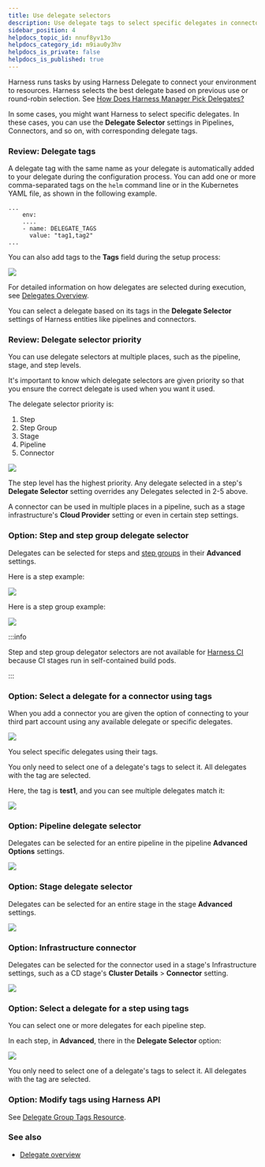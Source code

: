 ```yaml
---
title: Use delegate selectors
description: Use delegate tags to select specific delegates in connectors, steps, and more.
sidebar_position: 4
helpdocs_topic_id: nnuf8yv13o
helpdocs_category_id: m9iau0y3hv
helpdocs_is_private: false
helpdocs_is_published: true
---
```


Harness runs tasks by using Harness Delegate to connect your environment to resources. Harness selects the best delegate based on previous use or round-robin selection. See [How Does Harness Manager Pick Delegates?](/docs/platform/2_Delegates/delegate-concepts/delegate-overview.md#how-does-harness-manager-pick-delegates)

In some cases, you might want Harness to select specific delegates. In these cases, you can use the **Delegate Selector** settings in Pipelines, Connectors, and so on, with corresponding delegate tags.

### Review: Delegate tags

A delegate tag with the same name as your delegate is automatically added to your delegate during the configuration process. You can add one or more comma-separated tags on the `helm` command line or in the Kubernetes YAML file, as shown in the following example.

```
...  
    env:
    ....
    - name: DELEGATE_TAGS
      value: "tag1,tag2"
...
```

You can also add tags to the **Tags** field during the setup process:

![](./static/select-delegates-with-selectors-17.png)

For detailed information on how delegates are selected during execution, see [Delegates Overview](/docs/platform/2_Delegates/delegate-concepts/delegate-overview.md).

You can select a delegate based on its tags in the **Delegate Selector** settings of Harness entities like pipelines and connectors.

### Review: Delegate selector priority

You can use delegate selectors at multiple places, such as the pipeline, stage, and step levels.

It's important to know which delegate selectors are given priority so that you ensure the correct delegate is used when you want it used.

The delegate selector priority is:

1. Step
2. Step Group
3. Stage
4. Pipeline
5. Connector

![](./static/select-delegates-with-selectors-18.png)

The step level has the highest priority. Any delegate selected in a step's **Delegate Selector** setting overrides any Delegates selected in 2-5 above.

A connector can be used in multiple places in a pipeline, such as a stage infrastructure's **Cloud Provider** setting or even in certain step settings.

### Option: Step and step group delegate selector

Delegates can be selected for steps and [step groups](/docs/continuous-delivery/x-platform-cd-features/cd-steps/utilities/step-groups) in their **Advanced** settings.

Here is a step example:

![](./static/select-delegates-with-selectors-19.png)

Here is a step group example:

![](./static/select-delegates-with-selectors-20.png)

:::info

Step and step group delegator selectors are not available for [Harness CI](/docs/continuous-integration) because CI stages run in self-contained build pods.

:::

### Option: Select a delegate for a connector using tags

When you add a connector you are given the option of connecting to your third part account using any available delegate or specific delegates.

![](./static/select-delegates-with-selectors-21.png)

You select specific delegates using their tags.

You only need to select one of a delegate's tags to select it. All delegates with the tag are selected.

Here, the tag is **test1**, and you can see multiple delegates match it:

![](./static/select-delegates-with-selectors-22.png)

### Option: Pipeline delegate selector

Delegates can be selected for an entire pipeline in the pipeline **Advanced Options** settings.

![](./static/select-delegates-with-selectors-23.png)

### Option: Stage delegate selector

Delegates can be selected for an entire stage in the stage **Advanced** settings.

![](./static/select-delegates-with-selectors-24.png)

### Option: Infrastructure connector

Delegates can be selected for the connector used in a stage's Infrastructure settings, such as a CD stage's **Cluster Details** > **Connector** setting.

![](./static/select-delegates-with-selectors-25.png)

### Option: Select a delegate for a step using tags

You can select one or more delegates for each pipeline step.

In each step, in **Advanced**, there in the **Delegate Selector** option:

![](./static/select-delegates-with-selectors-26.png)

You only need to select one of a delegate's tags to select it. All delegates with the tag are selected.

### Option: Modify tags using Harness API

See [Delegate Group Tags Resource](https://harness.io/docs/api/tag/Delegate-Group-Tags-Resource/).

### See also

* [Delegate overview](/docs/platform/2_Delegates/delegate-concepts/delegate-overview.md)

